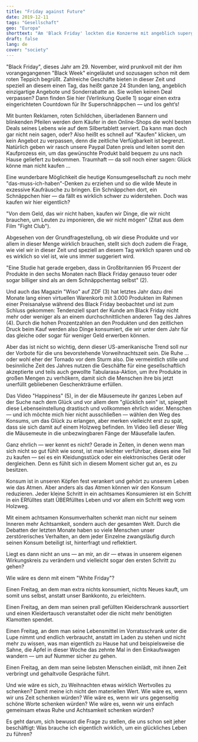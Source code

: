 ```yaml
---
title: "Friday against Future"
date: 2019-12-11
tags: "Gesellschaft"
geo: "Europa"
shorttext: "Am 'Black Friday' lockten die Konzerne mit angeblich supergünstigen Angeboten die Bürger in die Falle."
draft: false
lang: de
cover: "society"
---
```


"Black Friday", dieses Jahr am 29. November, wird prunkvoll mit der ihm vorangegangenen "Black Week" eingeläutet und sozusagen schon mit dem roten Teppich begrüßt. Zahlreiche Geschäfte bieten in dieser Zeit und speziell an diesem einen Tag, das heißt ganze 24 Stunden lang, angeblich einzigartige Angebote und Sonderrabatte an. Sie wollen keinen Deal verpassen? Dann finden Sie hier (Verlinkung Quelle 1) sogar einen extra eingerichteten Countdown für Ihr Superschnäppchen — und los geht‘s!

Mit bunten Reklamen, roten Schildchen, überladenen Bannern und blinkenden Pfeilen werden dem Käufer in den Online-Shops die wohl besten Deals seines Lebens wie auf dem Silbertablett serviert. Da kann man doch gar nicht nein sagen, oder? Also heißt es schnell auf "Kaufen" klicken, um kein Angebot zu verpassen, denn die zeitliche Verfügbarkeit ist begrenzt. Natürlich geben wir rasch unsere Paypal Daten preis und leiten somit den Kaufprozess ein, um das gewünschte Produkt bald bequem zu uns nach Hause geliefert zu bekommen. Traumhaft — da soll noch einer sagen: Glück könne man nicht kaufen …

Eine wunderbare Möglichkeit die heutige Konsumgesellschaft zu noch mehr "das-muss-ich-haben"-Denken zu erziehen und so die wilde Meute in exzessive Kaufräusche zu bringen. Ein Schnäppchen dort, ein Schnäppchen hier — da fällt es wirklich schwer zu widerstehen. Doch was kaufen wir hier eigentlich?

"Von dem Geld, das wir nicht haben, kaufen wir Dinge, die wir nicht brauchen, um Leuten zu imponieren, die wir nicht mögen" (Zitat aus dem Film "Fight Club").

Abgesehen von der Grundfragestellung, ob wir diese Produkte und vor allem in dieser Menge wirklich brauchen, stellt sich doch zudem die Frage, wie viel wir in dieser Zeit und speziell an diesem Tag wirklich sparen und ob es wirklich so viel ist, wie uns immer suggeriert wird.

"Eine Studie hat gerade ergeben, dass in Großbritannien 95 Prozent der Produkte in den sechs Monaten nach Black Friday genauso teuer oder sogar billiger sind als an dem Schnäppchentag selbst" (2).

Und auch das Magazin "Wiso" auf ZDF (3) hat letztes Jahr dazu drei Monate lang einen virtuellen Warenkorb mit 3.000 Produkten im Rahmen einer Preisanalyse während des Black Friday beobachtet und ist zum Schluss gekommen: Tendenziell spart der Kunde am Black Friday nicht mehr oder weniger als an einem durchschnittlichen anderen Tag des Jahres (4). Durch die hohen Prozentzahlen an den Produkten und den zeitlichen Druck beim Kauf werden also Dinge konsumiert, die wir unter dem Jahr für das gleiche oder sogar für weniger Geld erwerben können.

Aber das ist nicht so wichtig, denn dieser US-amerikanische Trend soll nur der Vorbote für die uns bevorstehende Vorweihnachtszeit sein. Die Ruhe … oder wohl eher der Tornado vor dem Sturm also. Die vermeintlich stille und besinnliche Zeit des Jahres nutzen die Geschäfte für eine gesellschaftlich akzeptierte und teils auch gewollte Tabularasa-Aktion, um ihre Produkte in großen Mengen zu verhökern, damit sich die Menschen ihre bis jetzt unerfüllt gebliebenen Geschenkträume erfüllen.

Das Video "Happiness" (5), in der die Mäusemeute ihr ganzes Leben auf der Suche nach dem Glück und vor allem dem "glücklich sein" ist, spiegelt diese Lebenseinstellung drastisch und vollkommen ehrlich wider. Menschen — und ich möchte mich hier nicht ausschließen — wählen den Weg des Konsums, um das Glück zu erlangen, aber merken vielleicht erst zu spät, dass sie sich damit auf einem Holzweg befinden. Im Video ließ dieser Weg die Mäusemeute in die unbezwingbaren Fänge der Mäusefalle laufen.

Ganz ehrlich — wer kennt es nicht? Gerade in Zeiten, in denen wenn man sich nicht so gut fühlt wie sonst, ist man leichter verführbar, dieses eine Teil zu kaufen — sei es ein Kleidungsstück oder ein elektronisches Gerät oder dergleichen. Denn es fühlt sich in diesem Moment sicher gut an, es zu besitzen.

Konsum ist in unseren Köpfen fest verankert und gehört zu unserem Leben wie das Atmen. Aber anders als das Atmen können wir den Konsum reduzieren. Jeder kleine Schritt in ein achtsames Konsumieren ist ein Schritt in ein ERfülltes statt ÜBERfülltes Leben und vor allem ein Schritt weg vom Holzweg.

Mit einem achtsamen Konsumverhalten schenkt man nicht nur seinem Inneren mehr Achtsamkeit, sondern auch der gesamten Welt. Durch die Debatten der letzten Monate haben so viele Menschen unser zerstörerisches Verhalten, an dem jeder Einzelne zwangsläufig durch seinen Konsum beteiligt ist, hinterfragt und reflektiert.

Liegt es dann nicht an uns — an mir, an dir — etwas in unserem eigenen Wirkungskreis zu verändern und vielleicht sogar den ersten Schritt zu gehen?

Wie wäre es denn mit einem "White Friday"?

Einen Freitag, an dem man extra nichts konsumiert, nichts Neues kauft, um somit uns selbst, anstatt unser Bankkonto, zu erleichtern.

Einen Freitag, an dem man seinen prall gefüllten Kleiderschrank aussortiert und einen Kleidertausch veranstaltet oder die nicht mehr benötigten Klamotten spendet.

Einen Freitag, an dem man seine Lebensmittel im Vorratsschrank unter die Lupe nimmt und endlich verbraucht, anstatt im Laden zu stehen und nicht mehr zu wissen, was man eigentlich zu Hause hat und beispielsweise die Sahne, die Äpfel in dieser Woche das zehnte Mal in den Einkaufswagen wandern — um auf Nummer sicher zu gehen.

Einen Freitag, an dem man seine liebsten Menschen einlädt, mit ihnen Zeit verbringt und gehaltvolle Gespräche führt.

Und wie wäre es sich, zu Weihnachten etwas wirklich Wertvolles zu schenken? Damit meine ich nicht den materiellen Wert. Wie wäre es, wenn wir uns Zeit schenken würden? Wie wäre es, wenn wir uns gegenseitig schöne Worte schenken würden? Wie wäre es, wenn wir uns einfach gemeinsam etwas Ruhe und Achtsamkeit schenken würden?

Es geht darum, sich bewusst die Frage zu stellen, die uns schon seit jeher beschäftigt: Was brauche ich eigentlich wirklich, um ein glückliches Leben zu führen?
